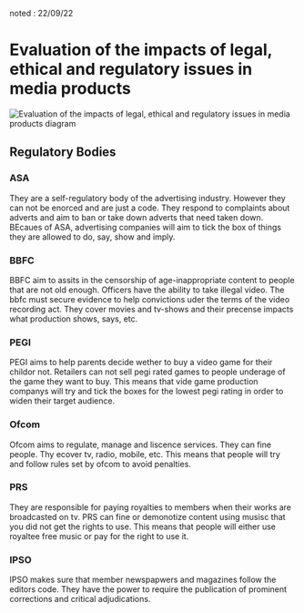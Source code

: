 noted : 22/09/22

# Evaluation of the impacts of legal, ethical and regulatory issues in media products

![Evaluation of the impacts of legal, ethical and regulatory issues in media products diagram](../images/reg_evaluation.png)

## Regulatory Bodies

### ASA
They are a self-regulatory body of the advertising industry. However they can not be enorced and are just a code. They respond to complaints about adverts and aim to ban or take down adverts that need taken down.<br>BEcaues of ASA, advertising companies will aim to tick the box of things they are allowed to do, say, show and imply.

### BBFC
BBFC aim to assits in the censorship of age-inappropriate content to people that are not old enough. Officers have the ability to take illegal video. The bbfc must secure evidence to help convictions uder the terms of the video recording act. They cover movies and tv-shows and their precense impacts what production shows, says, etc.

### PEGI
PEGI aims to help parents decide wether to buy a video game for their childor not. Retailers can not sell pegi rated games to people underage of the game they want to buy. This means that vide game production companys will try and tick the boxes for the lowest pegi rating in order to widen their target audience.

### Ofcom
Ofcom aims to regulate, manage and liscence services. They can fine people. Thy ecover tv, radio, mobile, etc. This means that people will try and follow rules set by ofcom to avoid penalties.

### PRS
They are responsible for paying royalties to members when their works are broadcasted on tv. PRS can fine or demonotize content using musisc that you did not get the rights to use. This means that people will either use royaltee free music or pay for the right to use it.

### IPSO
IPSO makes sure that member newspapwers and magazines follow the editors code. They have the power to require the publication of prominent corrections and critical adjudications.
